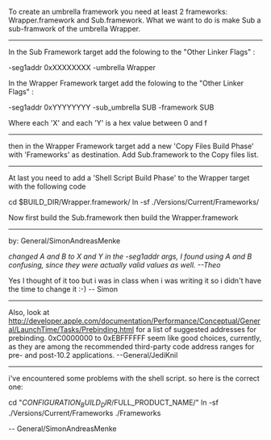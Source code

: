  

To create an umbrella framework you need at least 2 frameworks: Wrapper.framework and Sub.framework. What we want to do is make Sub a sub-framwork of the umbrella Wrapper.

----

In the Sub Framework target add the folowing to the "Other Linker Flags" : 
    
-seg1addr 0xXXXXXXXX -umbrella Wrapper

In the Wrapper Framework target add the folowing to the "Other Linker Flags" : 
    
-seg1addr 0xYYYYYYYY -sub_umbrella SUB -framework SUB

Where each 'X' and each 'Y' is a hex value between 0 and f

----

then in the Wrapper Framework target add a new 'Copy Files Build Phase' with 'Frameworks' as destination. Add Sub.framework to the Copy files list.

----

At last you need to add a 'Shell Script Build Phase' to the Wrapper target with the following code
    
cd $BUILD_DIR/Wrapper.framework/
ln -sf ./Versions/Current/Frameworks/


Now first build the Sub.framework then build the Wrapper.framework

----

by: General/SimonAndreasMenke

*changed A and B to X and Y in the -seg1addr args, I found using A and B confusing, since they were actually valid values as well. --Theo* 

Yes I thought of it too but i was in class when i was writing it so i didn't have the time to change it :-) -- Simon

----
Also, look at http://developer.apple.com/documentation/Performance/Conceptual/General/LaunchTime/Tasks/Prebinding.html for a list of suggested addresses for prebinding.     0xC0000000 to     0xEBFFFFFF seem like good choices, currently, as they are among the recommended third-party code address ranges for pre- and post-10.2 applications. --General/JediKnil

----

i've encountered some problems with the shell script. so here is the correct one:
    
cd "$CONFIGURATION_BUILD_DIR/$FULL_PRODUCT_NAME/"
ln -sf ./Versions/Current/Frameworks ./Frameworks

-- General/SimonAndreasMenke